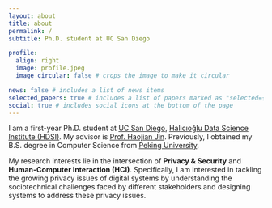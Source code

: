 ```yaml
---
layout: about
title: about
permalink: /
subtitle: Ph.D. student at UC San Diego

profile:
  align: right
  image: profile.jpeg
  image_circular: false # crops the image to make it circular

news: false # includes a list of news items
selected_papers: true # includes a list of papers marked as "selected={true}"
social: true # includes social icons at the bottom of the page
---
```


I am a first-year Ph.D. student at <a href="https://ucsd.edu">UC San Diego</a>, <a href="https://datascience.ucsd.edu/">Halıcıoğlu Data Science Institute (HDSI)</a>. My advisor is  <a href="https://haojianj.in">Prof. Haojian Jin</a>. Previously, I obtained my B.S. degree in Computer Science from <a href="https://english.pku.edu.cn">Peking University</a>.

My research interests lie in the intersection of <b>Privacy & Security</b> and <b>Human-Computer Interaction (HCI)</b>. Specifically, I am interested in tackling the growing privacy issues of digital systems by understanding the sociotechnical challenges faced by different stakeholders and designing systems to address these privacy issues.